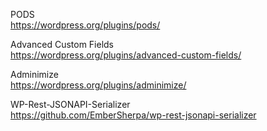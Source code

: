 PODS
<br/>
https://wordpress.org/plugins/pods/

Advanced Custom Fields
<br/>
https://wordpress.org/plugins/advanced-custom-fields/

Adminimize
<br/>
https://wordpress.org/plugins/adminimize/

WP-Rest-JSONAPI-Serializer
<br/>
https://github.com/EmberSherpa/wp-rest-jsonapi-serializer